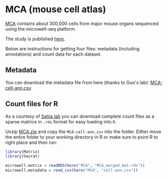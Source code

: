 # MCA (mouse cell atlas)

[MCA](http://tabula-muris.ds.czbiohub.org/) contains about 300,000 cells from major mouse organs sequenced using the microwell-seq platform.

The study is published [here](https://www.cell.com/cell/abstract/S0092-8674(18)30116-8).

Below are instructions for getting four files: metadata (including annotations) and count data for each dataset.

## Metadata

You can download the metadata file from here (thanks to Guo's lab):
[MCA-cell-ann.csv](https://github.com/czi-hca-comp-tools/easy-data/blob/MCA/datasets/mouse-cell-atlas/MCA-cell-ann.csv)

## Count files for R

As a courtesy of [Satija lab](http://satijalab.org/seurat/mca.html) you can download complete count files as a sparse matrice in `.rds` format for easy loading into `R`. 

Unzip [MCA.zip](https://www.dropbox.com/s/8d8t4od38oojs6i/MCA.zip?dl=1) and copy the `MCA-cell-ann.csv` into the folder. Either move the entire folder to your working directory in R or make sure to point R to right place and then run:

```R
library(Matrix)
library(Seurat)

microwell.matrix = readRDS(here("MCA", "MCA_merged_mat.rds"))
microwell.metadata = read_csv(here("MCA", "cell-ann.csv"))
```
